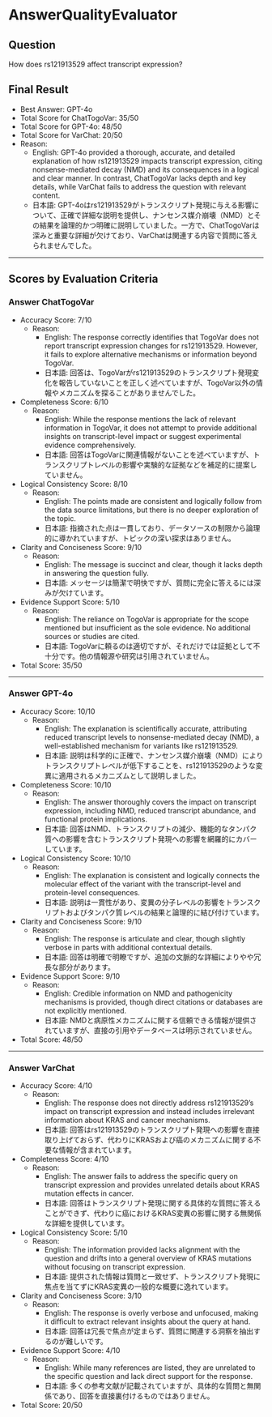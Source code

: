 # AnswerQualityEvaluator

## Question

How does rs121913529 affect transcript expression?

## Final Result

- Best Answer: GPT-4o
- Total Score for ChatTogoVar: 35/50
- Total Score for GPT-4o: 48/50
- Total Score for VarChat: 20/50
- Reason:
  - English: GPT-4o provided a thorough, accurate, and detailed explanation of how rs121913529 impacts transcript expression, citing nonsense-mediated decay (NMD) and its consequences in a logical and clear manner. In contrast, ChatTogoVar lacks depth and key details, while VarChat fails to address the question with relevant content.
  - 日本語: GPT-4oはrs121913529がトランスクリプト発現に与える影響について、正確で詳細な説明を提供し、ナンセンス媒介崩壊（NMD）とその結果を論理的かつ明確に説明していました。一方で、ChatTogoVarは深みと重要な詳細が欠けており、VarChatは関連する内容で質問に答えられませんでした。

---

## Scores by Evaluation Criteria

### Answer ChatTogoVar
- Accuracy Score: 7/10
  - Reason: 
    - English: The response correctly identifies that TogoVar does not report transcript expression changes for rs121913529. However, it fails to explore alternative mechanisms or information beyond TogoVar.
    - 日本語: 回答は、TogoVarがrs121913529のトランスクリプト発現変化を報告していないことを正しく述べていますが、TogoVar以外の情報やメカニズムを探ることがありませんでした。
- Completeness Score: 6/10
  - Reason:
    - English: While the response mentions the lack of relevant information in TogoVar, it does not attempt to provide additional insights on transcript-level impact or suggest experimental evidence comprehensively.
    - 日本語: 回答はTogoVarに関連情報がないことを述べていますが、トランスクリプトレベルの影響や実験的な証拠などを補足的に提案していません。
- Logical Consistency Score: 8/10
  - Reason:
    - English: The points made are consistent and logically follow from the data source limitations, but there is no deeper exploration of the topic.
    - 日本語: 指摘された点は一貫しており、データソースの制限から論理的に導かれていますが、トピックの深い探求はありません。
- Clarity and Conciseness Score: 9/10
  - Reason:
    - English: The message is succinct and clear, though it lacks depth in answering the question fully.
    - 日本語: メッセージは簡潔で明快ですが、質問に完全に答えるには深みが欠けています。
- Evidence Support Score: 5/10
  - Reason:
    - English: The reliance on TogoVar is appropriate for the scope mentioned but insufficient as the sole evidence. No additional sources or studies are cited.
    - 日本語: TogoVarに頼るのは適切ですが、それだけでは証拠として不十分です。他の情報源や研究は引用されていません。
- Total Score: 35/50

---

### Answer GPT-4o
- Accuracy Score: 10/10
  - Reason: 
    - English: The explanation is scientifically accurate, attributing reduced transcript levels to nonsense-mediated decay (NMD), a well-established mechanism for variants like rs121913529.
    - 日本語: 説明は科学的に正確で、ナンセンス媒介崩壊（NMD）によりトランスクリプトレベルが低下することを、rs121913529のような変異に適用されるメカニズムとして説明しました。
- Completeness Score: 10/10
  - Reason:
    - English: The answer thoroughly covers the impact on transcript expression, including NMD, reduced transcript abundance, and functional protein implications.
    - 日本語: 回答はNMD、トランスクリプトの減少、機能的なタンパク質への影響を含むトランスクリプト発現への影響を網羅的にカバーしています。
- Logical Consistency Score: 10/10
  - Reason:
    - English: The explanation is consistent and logically connects the molecular effect of the variant with the transcript-level and protein-level consequences.
    - 日本語: 説明は一貫性があり、変異の分子レベルの影響をトランスクリプトおよびタンパク質レベルの結果と論理的に結び付けています。
- Clarity and Conciseness Score: 9/10
  - Reason:
    - English: The response is articulate and clear, though slightly verbose in parts with additional contextual details.
    - 日本語: 回答は明確で明瞭ですが、追加の文脈的な詳細によりやや冗長な部分があります。
- Evidence Support Score: 9/10
  - Reason:
    - English: Credible information on NMD and pathogenicity mechanisms is provided, though direct citations or databases are not explicitly mentioned.
    - 日本語: NMDと病原性メカニズムに関する信頼できる情報が提供されていますが、直接の引用やデータベースは明示されていません。
- Total Score: 48/50

---

### Answer VarChat
- Accuracy Score: 4/10
  - Reason: 
    - English: The response does not directly address rs121913529’s impact on transcript expression and instead includes irrelevant information about KRAS and cancer mechanisms.
    - 日本語: 回答はrs121913529のトランスクリプト発現への影響を直接取り上げておらず、代わりにKRASおよび癌のメカニズムに関する不要な情報が含まれています。
- Completeness Score: 4/10
  - Reason:
    - English: The answer fails to address the specific query on transcript expression and provides unrelated details about KRAS mutation effects in cancer.
    - 日本語: 回答はトランスクリプト発現に関する具体的な質問に答えることができず、代わりに癌におけるKRAS変異の影響に関する無関係な詳細を提供しています。
- Logical Consistency Score: 5/10
  - Reason:
    - English: The information provided lacks alignment with the question and drifts into a general overview of KRAS mutations without focusing on transcript expression.
    - 日本語: 提供された情報は質問と一致せず、トランスクリプト発現に焦点を当てずにKRAS変異の一般的な概要に逸れています。
- Clarity and Conciseness Score: 3/10
  - Reason:
    - English: The response is overly verbose and unfocused, making it difficult to extract relevant insights about the query at hand.
    - 日本語: 回答は冗長で焦点が定まらず、質問に関連する洞察を抽出するのが難しいです。
- Evidence Support Score: 4/10
  - Reason:
    - English: While many references are listed, they are unrelated to the specific question and lack direct support for the response.
    - 日本語: 多くの参考文献が記載されていますが、具体的な質問と無関係であり、回答を直接裏付けるものではありません。
- Total Score: 20/50
